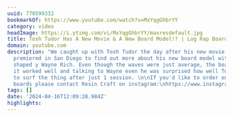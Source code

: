 ```yaml
---
uuid: 770599332
bookmarkOf: https://www.youtube.com/watch?v=MxYqgGhbrYY
category: video
headImage: https://i.ytimg.com/vi/MxYqgGhbrYY/maxresdefault.jpg
title: Tosh Tudor Has A New Movie & A New Board Model!? | Log Rap Board Review
domain: youtube.com
description: "We caught up with Tosh Tudor the day after his new movie Tube Therapy
  premiered in San Diego to find out more about his new board model with THC Surfboards
  shaped y Wayne Rich. Even though the waves were just average, the board looked like
  it worked well and talking to Wayne even he was surprised how well Tosh was able
  to surf the thing after just 1 session. \n\nIf you'd like to order one of these
  boards please contact Resin Craft on instagram:\nhttps://www.instagram.com/resincraft/"
tags: []
date: '2024-04-16T12:09:28.984Z'
highlights: 
---
```




